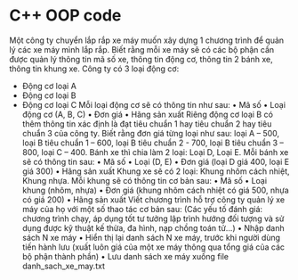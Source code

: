 # C++ OOP code

Một công ty chuyển lắp rắp xe máy muốn xây dựng 1 chương trình để quản lý các xe máy mình lắp rắp.
Biết rằng mỗi xe máy sẽ có các bộ phận cần được quản lý thông tin mã số xe, thông tin động cơ, thông tin 2 bánh xe, thông tin khung xe.
Công ty có 3 loại động cơ:
*	Động cơ loại A
*	Động cơ loại B
*	Động cơ loại C
Mỗi loại động cơ sẽ có thông tin như sau:
•	Mã số
•	Loại động cơ (A, B, C)
•	Đơn giá
•	Hãng sản xuất
	Riêng động cơ loại B có thêm thông tin xác định là đạt tiêu chuẩn 1 hay tiêu chuẩn 2 hay tiêu chuẩn 3 của công ty.
Biết rằng đơn giá từng loại như sau: loại A – 500, loại B tiêu chuẩn 1 – 600, loại B tiêu chuẩn 2  - 700, loại B tiêu chuẩn 3 – 800, loại C – 400.
Bánh xe thì chia làm 2 loại: Loại D, Loại E. Mỗi bánh xe sẽ có thông tin sau:
•	Mã số
•	Loại (D, E)
•	Đơn giá (loại D giá 400, loại E giá 300)
•	Hãng sản xuất
Khung xe sẽ có 2 loại: Khung nhôm cách nhiệt, 	Khung nhựa. Mỗi khung sẽ có thông tin cơ bản sau:
•	Mã số
•	Loại khung (nhôm, nhựa)
•	Đơn giá (khung nhôm cách nhiệt có giá 500, nhựa có giá 200)
•	Hãng sản xuất
Viết chương trình hỗ trợ công ty quản lý xe máy của họ với một số thao tác cơ bản sau:
(Các yếu tố đánh giá: chương trình chạy, áp dụng tốt tư tưởng lập trình hướng đối tượng và sử dụng được kỹ thuật kế thừa, đa hình, nạp chồng toán tử...)
•	Nhập danh sách N xe máy
•	Hiển thị lại danh sách N xe máy, trước khi người dùng tiến hành lưu (xuất luôn giá của một xe máy thông qua tổng giá của các bộ phận thành phần)
•	Lưu danh sách xe máy xuống file danh_sach_xe_may.txt
